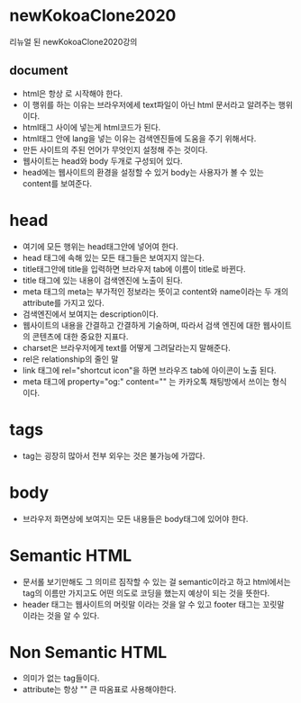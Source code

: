 # newKokoaClone2020

리뉴얼 된 newKokoaClone2020강의

## document

- html은 항상 <!DOCTYPE html>로 시작해야 한다.
- 이 행위를 하는 이유는 브라우저에세 text파일이 아닌 html 문서라고 알려주는 행위이다.
- <html></html> html태그 사이에 넣는게 html코드가 된다.
- <html lang="en"></html> html태그 안에 lang을 넣는 이유는 검색엔진들에 도움을 주기 위해서다.
- 만든 사이트의 주된 언어가 무엇인지 설정해 주는 것이다.
- 웹사이트는 head와 body 두개로 구성되어 있다.
- head에는 웹사이트의 환경을 설정할 수 있거 body는 사용자가 볼 수 있는 content를 보여준다.

# head

- 여기에 모든 행위는 <head></head> head태그안에 넣어여 한다.
- head 태그에 속해 있는 모든 태그들은 보여지지 않는다.
- title태그안에 title을 입력하면 브라우저 tab에 이름이 title로 바뀐다.
- title 태그에 있는 내용이 검색엔진에 노출이 된다.
- meta 태그의 meta는 부가적인 정보라는 뜻이고 content와 name이라는 두 개의 attribute를 가지고 있다.
- <meta content="설명" name="description" /> 검색엔진에서 보여지는 description이다.
- <meta content="키워드1, 키워드2, 키워드3" name="keywords" /> 웹사이트의 내용을 간결하고 간결하게 기술하며, 따라서 검색 엔진에 대한 웹사이트의 콘텐츠에 대한 중요한 지표다.
- <meta charset="utf-8"> charset은 브라우저에게 text를 어떻게 그려달라는지 말해준다.
- rel은 relationship의 줄인 말
- link 태그에 rel="shortcut icon"을 하면 브라우즈 tab에 아이콘이 노출 된다.
- meta 태그에 property="og:" content="" 는 카카오톡 채팅방에서 쓰이는 형식이다.

# tags

- tag는 굉장히 많아서 전부 외우는 것은 불가능에 가깝다.

# body

- 브라우저 화면상에 보여지는 모든 내용들은 body태그에 있어야 한다.

# Semantic HTML

- 문서롤 보기만해도 그 의미르 짐작할 수 있는 걸 semantic이라고 하고 html에서는 tag의 이름만 가지고도 어떤 의도로 코딩을 했는지 예상이 되는 것을 뜻한다.
- header 태그는 웹사이트의 머릿말 이라는 것을 알 수 있고 footer 태그는 꼬릿말 이라는 것을 알 수 있다.

# Non Semantic HTML

- 의미가 없는 tag들이다.
- attribute는 항상 "" 큰 따옴표로 사용해야한다.
